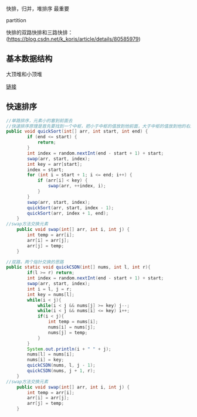 快排，归并，堆排序 最重要

partition

快排的双路快排和三路快排：(https://blog.csdn.net/k_koris/article/details/80585979)

## 基本数据结构

大顶堆和小顶堆

[链接](https://www.cnblogs.com/XiaoZhengYu/p/12492445.html#:~:text=%E5%A0%86%E5%8F%AF%E4%BB%A5%E5%88%86%E4%B8%BA%E5%A4%A7%E9%A1%B6%E5%A0%86%E5%92%8C%E5%B0%8F%E9%A1%B6%E5%A0%86%EF%BC%8C%E5%AF%B9%E5%A4%A7%E9%A1%B6%E5%A0%86%E6%9D%A5%E8%AF%B4%EF%BC%8C%E4%BB%BB%E6%84%8F%E9%9D%9E%E5%8F%B6%E5%AD%90%E8%8A%82%E7%82%B9%E4%B8%8D%E5%B0%8F%E4%BA%8E%E5%85%B6%E5%B7%A6%E5%8F%B3%E5%AD%A9%E5%AD%90%E8%8A%82%E7%82%B9%EF%BC%8C%E5%AF%B9%E4%BA%8E%E5%B0%8F%E9%A1%B6%E5%A0%86%E6%9D%A5%E8%AF%B4%EF%BC%8C%E4%BB%BB%E6%84%8F%E9%9D%9E%E5%8F%B6%E5%AD%90%E8%8A%82%E7%82%B9%E4%B8%8D%E5%A4%A7%E4%BA%8E%E5%85%B6%E5%B7%A6%E5%8F%B3%E5%AD%A9%E5%AD%90%E8%8A%82%E7%82%B9%E3%80%82%20%E8%8B%A5%E4%BD%BF%E7%94%A8%E6%95%B0%E7%BB%84%E5%AD%98%E5%82%A8%E5%A4%A7%E9%A1%B6%E5%A0%86%EF%BC%8C%E5%88%99%E6%BB%A1%E8%B6%B3%EF%BC%9A%20arr%20%5Bi%5D%20%3E%3D%20arr,%5B2i%2B1%5D%20%26%26%20arr%20%5Bi%5D%20%3E%3Darr%20%5B2i%2B2%5D%EF%BC%88i%E4%B8%BA%E9%9D%9E%E5%8F%B6%E5%AD%90%E8%8A%82%E7%82%B9%E7%9A%84%E5%9C%A8%E6%95%B0%E7%BB%84%E4%B8%AD%E7%9A%84%E4%B8%8B%E6%A0%87%EF%BC%89)

## 快速排序

```java
//单路排序，元素小的塞到前面去
//快速排序原理是首先要找到一个中枢，把小于中枢的值放到他前面，大于中枢的值放到他的右边，然后再以此方法对这两部分数据分别进行快速排序。
public void quickSort(int[] arr, int start, int end) {
        if (end <= start) {
            return;
        }
        int index = random.nextInt(end - start + 1) + start;
        swap(arr, start, index);
        int key = arr[start];
        index = start;
        for (int i = start + 1; i <= end; i++) {
            if (arr[i] < key) {
                swap(arr, ++index, i);
            }
        }
        swap(arr, start, index);
        quickSort(arr, start, index - 1);
        quickSort(arr, index + 1, end);
    }
//swap方法交换元素
    public void swap(int[] arr, int i, int j) {
        int temp = arr[i];
        arr[i] = arr[j];
        arr[j] = temp;
    }
```



```java
//双路，两个指针交换的思路
public static void quickCSDN(int[] nums, int l, int r){
        if(l >= r) return;
    	int index = random.nextInt(end - start + 1) + start;
        swap(arr, start, index);
        int i = l, j = r;
        int key = nums[l];
        while(i < j){
            while(i < j && nums[j] >= key) j--;
            while(i < j && nums[i] <= key) i++;
            if(i < j){
                int temp = nums[i];
                nums[i] = nums[j];
                nums[j] = temp;
            }
        }
        System.out.println(i + " " + j);
        nums[l] = nums[i];
        nums[i] = key;
        quickCSDN(nums, l, j - 1);
        quickCSDN(nums, j + 1, r);
    }
//swap方法交换元素
    public void swap(int[] arr, int i, int j) {
        int temp = arr[i];
        arr[i] = arr[j];
        arr[j] = temp;
    }
```

